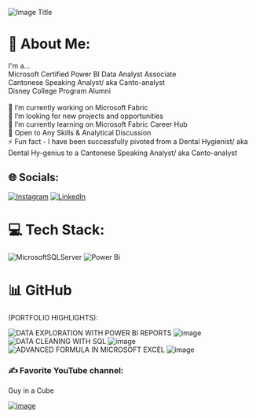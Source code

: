 ![Image Title](https://media.licdn.com/dms/image/D4E35AQHknaGZbiQWLA/profile-framedphoto-shrink_800_800/0/1703055815516?e=1708034400&v=beta&t=ImYP2SluKA3oXxf40fLjUomfmwV-Ps1ah6oKmrSz1Ic)


# 💫 About Me:
I'm a...<br>Microsoft Certified Power BI Data Analyst Associate<br>Cantonese Speaking Analyst/ aka Canto-analyst<br>Disney College Program Alumni <br><br>🔭 I’m currently working on Microsoft Fabric<br>🤝 I’m looking for new projects and opportunities<br>🌱 I’m currently learning on Microsoft Fabric Career Hub<br>💬 Open to Any Skills & Analytical Discussion<br>⚡ Fun fact - I have been successfully pivoted from a Dental Hygienist/ aka Dental Hy-genius to a Cantonese Speaking Analyst/ aka Canto-analyst


## 🌐 Socials:
[![Instagram](https://img.shields.io/badge/Instagram-%23E4405F.svg?logo=Instagram&logoColor=white)](https://instagram.com/https://www.instagram.com/cassyhk.io/?igsh=d3Z4cGJ2cHE4dGJ2&utm_source=qr) [![LinkedIn](https://img.shields.io/badge/LinkedIn-%230077B5.svg?logo=linkedin&logoColor=white)](https://linkedin.com/in/https://www.linkedin.com/in/cassy-sin-ting-tsui-54933843/) 

# 💻 Tech Stack:
![MicrosoftSQLServer](https://img.shields.io/badge/Microsoft%20SQL%20Server-CC2927?style=for-the-badge&logo=microsoft%20sql%20server&logoColor=white) ![Power Bi](https://img.shields.io/badge/power_bi-F2C811?style=for-the-badge&logo=powerbi&logoColor=black)

# 📊 GitHub 
(PORTFOLIO HIGHLIGHTS): 

![DATA EXPLORATION WITH POWER BI REPORTS](https://cassyhk.github.io/CassyPorfolio2.github.io/images/WWI%20Sales%20Dashboard%201.png)
![image](https://github.com/Cassyhk/portfolio/assets/145394021/47133899-6a4e-4715-b640-8fe20e268b53)
![DATA CLEANING WITH SQL](https://cassyhk.github.io/CassyPorfolio2.github.io/images/SQL_ETC.png)
![image](https://cassyhk.github.io/CassyPorfolio2.github.io/images/SQL_Having.png)
![ADVANCED FORMULA IN MICROSOFT EXCEL](https://cassyhk.github.io/CassyPorfolio2.github.io/images/Excel%201.png)
![image](https://cassyhk.github.io/CassyPorfolio2.github.io/images/Excel%202.png)

### ✍️ Favorite YouTube channel:

 Guy in a Cube

 <a href="https://www.youtube.com/watch?v=1XvIna-ljIQ&list=PLv2BtOtLblH096pfKHLg8Es7COsCif4Lc&index=1">
  <img src="https://i.ytimg.com/vi/1XvIna-ljIQ/hq720.jpg?sqp=-oaymwEhCK4FEIIDSFryq4qpAxMIARUAAAAAGAElAADIQj0AgKJD&rs=AOn4CLB_RjyteIw8XxPoe4QZ31E-FO0aGQ" alt="image">
</a>


<!-- Proudly created with GPRM ( https://gprm.itsvg.in ) -->

